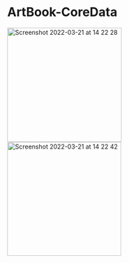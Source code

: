 # ArtBook-CoreData

<img width="262" alt="Screenshot 2022-03-21 at 14 22 28" src="https://user-images.githubusercontent.com/90447243/159251298-a459ba94-4ac0-4e27-b42e-5fb24c802f81.png"> <img width="261" alt="Screenshot 2022-03-21 at 14 22 42" src="https://user-images.githubusercontent.com/90447243/159251353-b56b5f3e-4d3e-4d7a-8200-848d299f23bc.png">

